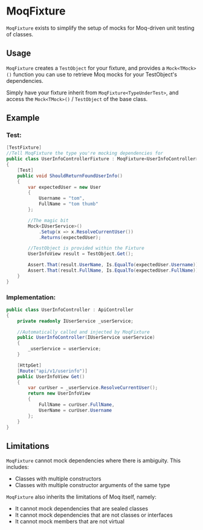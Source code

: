 # MoqFixture

`MoqFixture` exists to simplify the setup of mocks for Moq-driven unit testing of classes.

## Usage

`MoqFixture` creates a `TestObject` for your fixture, and provides a `Mock<TMock>()` function you can use to retrieve Moq mocks for your TestObject's dependencies.

Simply have your fixture inherit from `MoqFixture<TypeUnderTest>`, and access the `Mock<TMock>()` / `TestObject` of the base class.

## Example

### Test:
```C#
[TestFixture]
//Tell MoqFixture the type you're mocking dependencies for
public class UserInfoControllerFixture : MoqFixture<UserInfoController> 
{
    [Test]
    public void ShouldReturnFoundUserInfo()
    {
        var expectedUser = new User
        {
            Username = "tom",
            FullName = "tom thumb"
        };

		//The magic bit
        Mock<IUserService>() 
			.Setup(x => x.ResolveCurrentUser())
            .Returns(expectedUser);

		//TestObject is provided within the Fixture
        UserInfoView result = TestObject.Get();

        Assert.That(result.UserName, Is.EqualTo(expectedUser.Username));
        Assert.That(result.FullName, Is.EqualTo(expectedUser.FullName));
    }
}
```

### Implementation:
```C#
public class UserInfoController : ApiController
{
    private readonly IUserService _userService;

	//Automatically called and injected by MoqFixture
    public UserInfoController(IUserService userService)
    {
        _userService = userService;
    }

    [HttpGet]
    [Route("api/v1/userinfo")]
    public UserInfoView Get()
    {
        var curUser = _userService.ResolveCurrentUser();
        return new UserInfoView
        {
            FullName = curUser.FullName,
            UserName = curUser.Username
        };
    }
}
```

## Limitations

`MoqFixture` cannot mock dependencies where there is ambiguity. This includes:

* Classes with multiple constructors
* Classes with multiple constructor arguments of the same type

`MoqFixture` also inherits the limitations of Moq itself, namely:

* It cannot mock dependencies that are sealed classes
* It cannot mock dependencies that are not classes or interfaces
* It cannot mock members that are not virtual